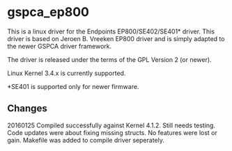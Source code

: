 gspca_ep800
===========

This is a linux driver for the Endpoints EP800/SE402/SE401* driver.  This driver is based on Jeroen B. Vreeken 
EP800 driver and is simply adapted to the newer GSPCA driver framework.

The driver is released under the terms of the GPL Version 2 (or newer).

Linux Kernel 3.4.x is currently supported.

*SE401 is supported only for newer firmware.

Changes
-------
20160125 Compiled successfully against Kernel 4.1.2.  Still needs testing.  Code updates were about fixing missing structs.  No features were lost or gain.  Makefile was added to compile driver seperately.
